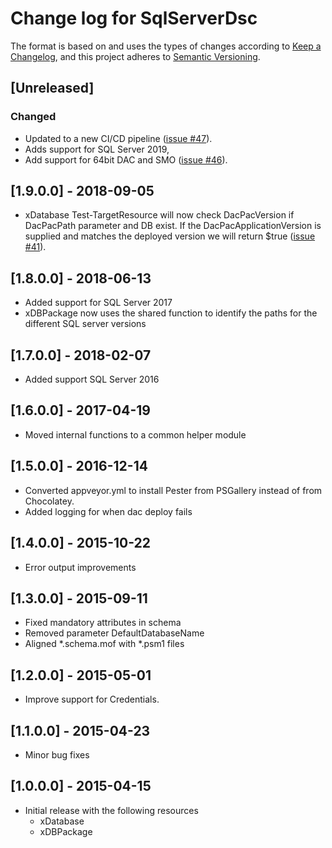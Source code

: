 # Change log for SqlServerDsc

The format is based on and uses the types of changes according to [Keep a Changelog](https://keepachangelog.com/en/1.0.0/),
and this project adheres to [Semantic Versioning](https://semver.org/spec/v2.0.0.html).

## [Unreleased]

### Changed

- Updated to a new CI/CD pipeline ([issue #47](https://github.com/dsccommunity/xDatabase/issues/47)).
- Adds support for SQL Server 2019,
- Add support for 64bit DAC and SMO ([issue #46](https://github.com/dsccommunity/xDatabase/issues/46)).

## [1.9.0.0] - 2018-09-05

- xDatabase Test-TargetResource will now check DacPacVersion if DacPacPath
  parameter and DB exist. If the DacPacApplicationVersion is supplied and
  matches the deployed version we will return $true ([issue #41](https://github.com/dsccommunity/xDatabase/issues/41)).

## [1.8.0.0] - 2018-06-13

- Added support for SQL Server 2017
- xDBPackage now uses the shared function to identify the paths for the
  different SQL server versions

## [1.7.0.0] - 2018-02-07

- Added support SQL Server 2016

## [1.6.0.0] - 2017-04-19

- Moved internal functions to a common helper module

## [1.5.0.0] - 2016-12-14

- Converted appveyor.yml to install Pester from PSGallery instead of from
  Chocolatey.
- Added logging for when dac deploy fails

## [1.4.0.0] - 2015-10-22

- Error output improvements

## [1.3.0.0] - 2015-09-11

- Fixed mandatory attributes in schema
- Removed parameter DefaultDatabaseName
- Aligned \*.schema.mof with \*.psm1 files

## [1.2.0.0] - 2015-05-01

- Improve support for Credentials.

## [1.1.0.0] - 2015-04-23

- Minor bug fixes

## [1.0.0.0] - 2015-04-15

- Initial release with the following resources
  - xDatabase
  - xDBPackage
